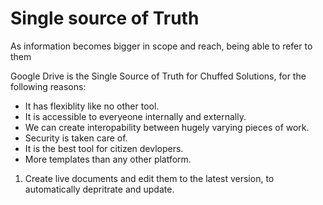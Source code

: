 # Single source of Truth

As information becomes bigger in scope and reach, being able to refer to them 

Google Drive is the Single Source of Truth for Chuffed Solutions, for the following reasons:
- It has flexiblity like no other tool.
- It is accessible to everyeone internally and externally.
- We can create interopability between hugely varying pieces of work.
- Security is taken care of.
- It is the best tool for citizen devlopers.
- More templates than any other platform.

1. Create live documents and edit them to the latest version, to automatically depritrate and update.